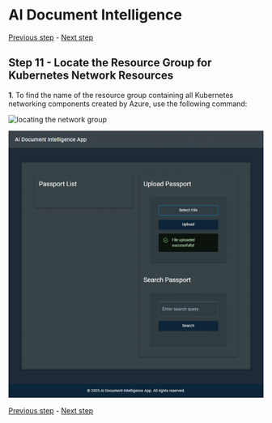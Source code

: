 # AI Document Intelligence

[Previous step](../step-10/README.md) - [Next step](../step-12/README.md)

## Step 11 - Locate the Resource Group for Kubernetes Network Resources



**1**. To find the name of the resource group containing all Kubernetes networking components created by Azure, use the following command:


![locating the network group](sshot-11-1.png)

![alt text](image.png)

[Previous step](../step-10/README.md) - [Next step](../step-12/README.md)